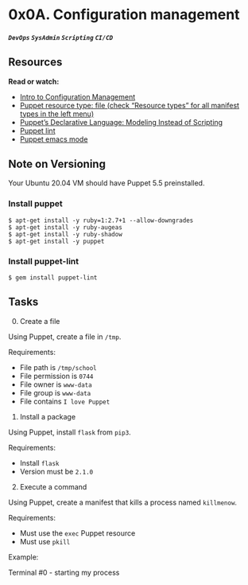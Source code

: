# 0x0A. Configuration management
##### `DevOps` `SysAdmin` `Scripting` `CI/CD`

## Resources
**Read or watch:**
* [Intro to Configuration Management](https://www.digitalocean.com/community/tutorials/an-introduction-to-configuration-management)
* [Puppet resource type: file (check “Resource types” for all manifest types in the left menu)](https://www.puppet.com/docs/puppet/5.5/types/file.html)
* [Puppet’s Declarative Language: Modeling Instead of Scripting](https://www.puppet.com/blog)
* [Puppet lint](http://puppet-lint.com/)
* [Puppet emacs mode](https://github.com/voxpupuli/puppet-mode)

## Note on Versioning
Your Ubuntu 20.04 VM should have Puppet 5.5 preinstalled.

### Install puppet
```
$ apt-get install -y ruby=1:2.7+1 --allow-downgrades
$ apt-get install -y ruby-augeas
$ apt-get install -y ruby-shadow
$ apt-get install -y puppet
```

### Install puppet-lint
```
$ gem install puppet-lint
```

## Tasks
0. Create a file

Using Puppet, create a file in `/tmp`.

Requirements:

* File path is `/tmp/school`
* File permission is `0744`
* File owner is `www-data`
* File group is `www-data`
* File contains `I love Puppet`

1. Install a package

Using Puppet, install `flask` from `pip3`.

Requirements:

* Install `flask`
* Version must be `2.1.0`

2. Execute a command

Using Puppet, create a manifest that kills a process named `killmenow`.

Requirements:

* Must use the `exec` Puppet resource
* Must use `pkill`

Example:

Terminal #0 - starting my process
